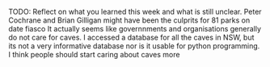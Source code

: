 TODO: Reflect on what you learned this week and what is still unclear.
Peter Cochrane and Brian Gilligan might have been the culprits for 81 parks on date fiasco
It actually seems like governnments and organisations generally do not care for caves. I accessed a database for all the caves in NSW, but its not a very informative database nor is it usable for python programming. I think people should start caring about caves more